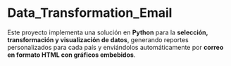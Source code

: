 # Data_Transformation_Email
Este proyecto implementa una solución en **Python** para la **selección, transformación y visualización de datos**, generando reportes personalizados para cada país y enviándolos automáticamente por **correo en formato HTML con gráficos embebidos**.
